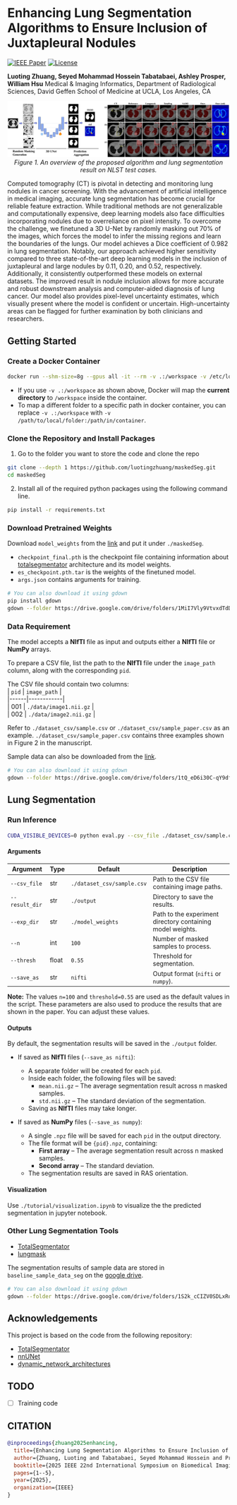 # Enhancing Lung Segmentation Algorithms to Ensure Inclusion of Juxtapleural Nodules

[![IEEE Paper](https://img.shields.io/badge/IEEE-Paper-blue)](https://ieeexplore.ieee.org/abstract/document/10981085)
[![License](https://img.shields.io/badge/License-Apache_2.0-blue.svg)](https://opensource.org/licenses/Apache-2.0)


**Luoting Zhuang, Seyed Mohammad Hossein Tabatabaei, Ashley Prosper, William Hsu**
Medical & Imaging Informatics, Department of Radiological Sciences, David Geffen School of Medicine at UCLA, Los Angeles, CA  

<p align="center">
    <img src="figures/overview.jpg"/> <br />
    <em> 
    Figure 1. An overview of the proposed algorithm and lung segmentation result on NLST test cases. 
    </em>
</p>

Computed tomography (CT) is pivotal in detecting and monitoring lung nodules in cancer screening. With the advancement of artificial intelligence in medical imaging, accurate lung segmentation has become crucial for reliable feature extraction. While traditional methods are not generalizable and computationally expensive, deep learning models also face difficulties incorporating nodules due to overreliance on pixel intensity. To overcome the challenge, we finetuned a 3D U-Net by randomly masking out 70% of the images, which forces the model to infer the missing regions and learn the boundaries of the lungs. Our model achieves a Dice coefficient of 0.982 in lung segmentation. Notably, our approach achieved higher sensitivity compared to three state-of-the-art deep learning models in the inclusion of juxtapleural and large nodules by 0.11, 0.20, and 0.52, respectively. Additionally, it consistently outperformed these models on external datasets. The improved result in nodule inclusion allows for more accurate and robust downstream analysis and computer-aided diagnosis of lung cancer. Our model also provides pixel-level uncertainty estimates, which visually present where the model is confident or uncertain. High-uncertainty areas can be flagged for further examination by both clinicians and researchers.

## Getting Started
### Create a Docker Container
```bash
docker run --shm-size=8g --gpus all -it --rm -v .:/workspace -v /etc/localtime:/etc/localtime:ro nvcr.io/nvidia/pytorch:23.05-py3
```
- If you use `-v .:/workspace` as shown above, Docker will map the **current directory** to `/workspace` inside the container.
- To map a different folder to a specific path in docker container, you can replace `-v .:/workspace` with `-v /path/to/local/folder:/path/in/container`.

### Clone the Repository and Install Packages
1. Go to the folder you want to store the code and clone the repo
```bash
git clone --depth 1 https://github.com/luotingzhuang/maskedSeg.git
cd maskedSeg
```

2. Install all of the required python packages using the following command line.
```bash
pip install -r requirements.txt
```

### Download Pretrained Weights
Download `model_weights` from the [link](https://drive.google.com/drive/folders/1elGnhviQBP8y7oPL2TpTn5jcBLE5HDs9?usp=drive_link) and put it under `./maskedSeg`.
- `checkpoint_final.pth` is the checkpoint file containing information about [totalsegmentator](https://github.com/wasserth/TotalSegmentator) architecture and its model weights.
- `es_checkpoint.pth.tar` is the weights of the finetuned model.
- `args.json` contains arguments for training.

```bash
# You can also download it using gdown
pip install gdown
gdown --folder https://drive.google.com/drive/folders/1MiI7Vly9VtvxdTdDJ2PWIS--cgkVJjMv?usp=drive_link
```

### Data Requirement
The model accepts a **NIfTI** file as input and outputs either a **NIfTI** file or **NumPy** arrays.

To prepare a CSV file, list the path to the **NIfTI** file under the `image_path` column, along with the corresponding `pid`. 

The CSV file should contain two columns:  
| `pid` | `image_path` |  
|------|------------|  
| 001  | `./data/image1.nii.gz` |  
| 002  | `./data/image2.nii.gz` |  

Refer to `./dataset_csv/sample.csv` or `./dataset_csv/sample_paper.csv` as an example. `./dataset_csv/sample_paper.csv` contains three examples shown in Figure 2 in the manuscript.

Sample data can also be downloaded from the [link](https://drive.google.com/drive/folders/1elGnhviQBP8y7oPL2TpTn5jcBLE5HDs9?usp=drive_link).
```bash
# You can also download it using gdown
gdown --folder https://drive.google.com/drive/folders/1tQ_eD6i30C-qY9dfX4X20zuSyN7eB0lT?usp=drive_link
```
## Lung Segmentation
### Run Inference

```bash
CUDA_VISIBLE_DEVICES=0 python eval.py --csv_file ./dataset_csv/sample.csv --result_dir ./output --exp_dir ./model_weights --n 100 --thresh 0.55 --save_as nifti
```
#### Arguments
| Argument      | Type  | Default | Description |
|--------------|------|---------|-------------|
| `--csv_file`  | str  | `./dataset_csv/sample.csv` | Path to the CSV file containing image paths. |
| `--result_dir` | str  | `./output` | Directory to save the results. |
| `--exp_dir` | str  | `./model_weights` | Path to the experiment directory containing model weights. |
| `--n` | int | `100` | Number of masked samples to process. |
| `--thresh` | float | `0.55` | Threshold for segmentation. |
| `--save_as` | str | `nifti` | Output format (`nifti` or `numpy`). |

**Note:** The values `n=100` and `threshold=0.55` are used as the default values in the script. These parameters are also used to produce the results that are shown in the paper. You can adjust these values.

#### Outputs

By default, the segmentation results will be saved in the `./output` folder.  

- If saved as **NIfTI** files (`--save_as nifti`):  
  - A separate folder will be created for each `pid`.  
  - Inside each folder, the following files will be saved:  
    - `mean.nii.gz` – The average segmentation result across n masked samples.  
    - `std.nii.gz` – The standard deviation of the segmentation.  
  - Saving as **NIfTI** files may take longer.

- If saved as **NumPy** files (`--save_as numpy`):  
  - A single `.npz` file will be saved for each `pid` in the output directory.  
  - The file format will be `{pid}.npz`, containing:  
    - **First array** – The average segmentation result across n masked samples.  
    - **Second array** – The standard deviation.  
  - The segmentation results are saved in RAS orientation.

#### Visualization
Use `./tutorial/visualization.ipynb` to visualize the the predicted segmentation in jupyter notebook.

### Other Lung Segmentation Tools
- [TotalSegmentator](https://github.com/wasserth/TotalSegmentator)
- [lungmask](https://github.com/JoHof/lungmask)

The segmentation results of sample data are stored in `baseline_sample_data_seg` on the [google drive](https://drive.google.com/drive/folders/1elGnhviQBP8y7oPL2TpTn5jcBLE5HDs9?usp=drive_link).

```bash
# You can also download it using gdown
gdown --folder https://drive.google.com/drive/folders/1S2k_cCIZV0SDLxRoQk9YL0x7mVTKgvr7?usp=drive_link
```

## Acknowledgements
This project is based on the code from the following repository:
- [TotalSegmentator](https://github.com/wasserth/TotalSegmentator)
- [nnUNet](https://github.com/MIC-DKFZ/nnUNet)
- [dynamic_network_architectures](https://github.com/MIC-DKFZ/dynamic-network-architectures)

## TODO
- [ ] Training code

## CITATION
```bibtex
@inproceedings{zhuang2025enhancing,
  title={Enhancing Lung Segmentation Algorithms to Ensure Inclusion of Juxtapleural Nodules},
  author={Zhuang, Luoting and Tabatabaei, Seyed Mohammad Hossein and Prosper, Ashley E and Hsu, William},
  booktitle={2025 IEEE 22nd International Symposium on Biomedical Imaging (ISBI)},
  pages={1--5},
  year={2025},
  organization={IEEE}
}
```

